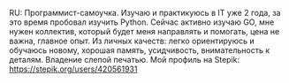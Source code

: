 RU:
Программист-самоучка. Изучаю и практикуюсь в IT уже 2 года, за это время пробовал изучить Python. 
Сейчас активно изучаю GO, мне нужен коллектив, который будет меня направлять и помогать, цена не важна, главное опыт. 
Из личных качеств: легко ориентируюсь и обучаюсь новому, хорошая память, усидчивость, внимательность к деталям.
Владение слепой печатью.
Мой профиль на Stepik: https://stepik.org/users/420561931
